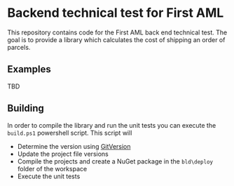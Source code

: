 # Backend technical test for First AML

This repository contains code for the First AML back end technical test. The goal is to provide
a library which calculates the cost of shipping an order of parcels.

## Examples

TBD

## Building

In order to compile the library and run the unit tests you can execute the `build.ps1` powershell
script. This script will

* Determine the version using [GitVersion](https://github.com/GitTools/GitVersion)
* Update the project file versions
* Compile the projects and create a NuGet package in the `bld\deploy` folder of the workspace
* Execute the unit tests